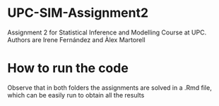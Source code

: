 # UPC-SIM-Assignment2
Assignment 2 for Statistical Inference and Modelling Course at UPC. Authors are Irene Fernández and Àlex Martorell

# How to run the code
Observe that in both folders the assignments are solved in a .Rmd file, which can be easily run to obtain all the results
